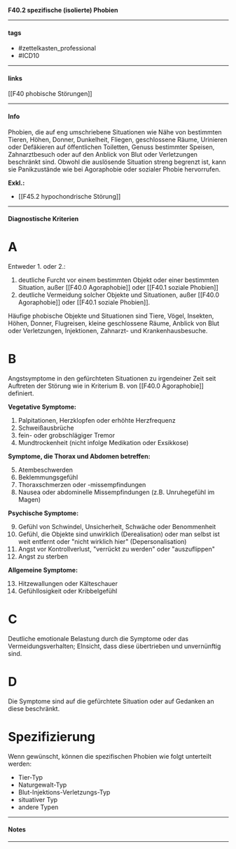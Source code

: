 __F40.2 spezifische (isolierte) Phobien__

___________________________________________
#### tags

- #zettelkasten_professional
- #ICD10
___________________________________________
#### links

[[F40 phobische Störungen]]
___________________________________________
#### Info
Phobien, die auf eng umschriebene Situationen wie Nähe von bestimmten Tieren, Höhen, Donner, Dunkelheit, Fliegen, geschlossene Räume, Urinieren oder Defäkieren auf öffentlichen Toiletten, Genuss bestimmter Speisen, Zahnarztbesuch oder auf den Anblick von Blut oder Verletzungen beschränkt sind. Obwohl die auslösende Situation streng begrenzt ist, kann sie Panikzustände wie bei Agoraphobie oder sozialer Phobie hervorrufen.

__Exkl.:__
- [[F45.2 hypochondrische Störung]] 
___________________________________________
#### Diagnostische Kriterien

# A 
Entweder 1. oder 2.:

1. deutliche Furcht vor einem bestimmten Objekt oder einer bestimmten Situation, außer [[F40.0 Agoraphobie]] oder [[F40.1 soziale Phobien]]
2. deutliche Vermeidung solcher Objekte und Situationen, außer [[F40.0 Agoraphobie]] oder [[F40.1 soziale Phobien]].

Häufige phobische Objekte und Situationen sind Tiere, Vögel, Insekten, Höhen, Donner, Flugreisen, kleine geschlossene Räume, Anblick von Blut oder Verletzungen, Injektionen, Zahnarzt- und Krankenhausbesuche.

# B 
Angstsymptome in den gefürchteten Situationen zu irgendeiner Zeit seit Auftreten der Störung wie in Kriterium B. von [[F40.0 Agoraphobie]] definiert. 

__Vegetative Symptome:__

1. Palpitationen, Herzklopfen oder erhöhte Herzfrequenz
2. Schweißausbrüche
3. fein- oder grobschlägiger Tremor
4. Mundtrockenheit (nicht infolge Medikation oder Exsikkose)

__Symptome, die Thorax und Abdomen betreffen:__

5. Atembeschwerden
6. Beklemmungsgefühl
7. Thoraxschmerzen oder -missempfindungen
8. Nausea oder abdominelle Missempfindungen (z.B. Unruhegefühl im Magen)

__Psychische Symptome:__

9. Gefühl von Schwindel, Unsicherheit, Schwäche oder Benommenheit
10. Gefühl, die Objekte sind unwirklich (Derealisation) oder man selbst ist weit entfernt oder "nicht wirklich hier" (Depersonalisation)
11. Angst vor Kontrollverlust, "verrückt zu werden" oder "auszuflippen"
12. Angst zu sterben 

__Allgemeine Symptome:__

13. Hitzewallungen oder Kälteschauer
14. Gefühllosigkeit oder Kribbelgefühl

# C
Deutliche emotionale Belastung durch die Symptome oder das Vermeidungsverhalten; EInsicht, dass diese übertrieben und unvernünftig sind.

# D
Die Symptome sind auf die gefürchtete Situation oder auf Gedanken an diese beschränkt.

# Spezifizierung
Wenn gewünscht, können die spezifischen Phobien wie folgt unterteilt werden:
- Tier-Typ 
- Naturgewalt-Typ
- Blut-Injektions-Verletzungs-Typ
- situativer Typ
- andere Typen
___________________________________________
#### Notes

___________________________________________

